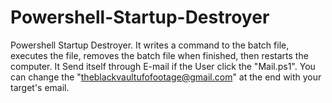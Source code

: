 # Powershell-Startup-Destroyer
Powershell Startup Destroyer. It writes a command to the batch file, executes the file, removes the batch file  when finished, then restarts the computer.
It Send itself through E-mail if the User click the "Mail.ps1".
You can change the "theblackvaultufofootage@gmail.com" at the end with your target's email.
